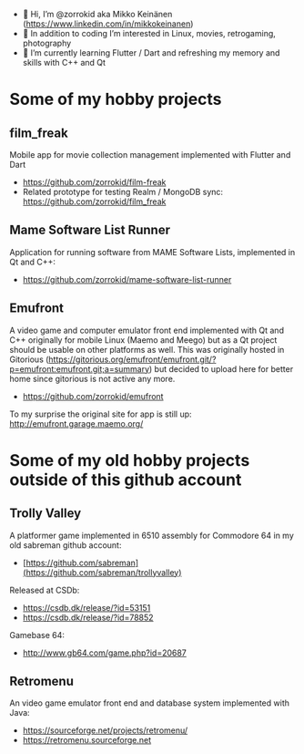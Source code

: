 - 👋 Hi, I’m @zorrokid aka Mikko Keinänen (https://www.linkedin.com/in/mikkokeinanen)
- 👀 In addition to coding I’m interested in Linux, movies, retrogaming, photography
- 🌱 I’m currently learning Flutter / Dart and refreshing my memory and skills with C++ and Qt

# Some of my hobby projects

## film_freak

Mobile app for movie collection management implemented with Flutter and Dart
- https://github.com/zorrokid/film-freak
- Related prototype for testing Realm / MongoDB sync: https://github.com/zorrokid/film_freak

## Mame Software List Runner

Application for running software from MAME Software Lists, implemented in Qt and C++: 
- https://github.com/zorrokid/mame-software-list-runner

## Emufront

A video game and computer emulator front end implemented with Qt and C++ originally for mobile Linux (Maemo and Meego) but as a Qt project should be usable on other platforms as well. This was originally hosted in Gitorious (https://gitorious.org/emufront/emufront.git/?p=emufront:emufront.git;a=summary) but decided to upload here for better home since gitorious is not active any more.

- https://github.com/zorrokid/emufront

To my surprise the original site for app is still up: http://emufront.garage.maemo.org/

# Some of my old hobby projects outside of this github account

## Trolly Valley 

A platformer game implemented in 6510 assembly for Commodore 64 in my old sabreman github account:
- [https://github.com/sabreman](https://github.com/sabreman/trollyvalley)

Released at CSDb:
- https://csdb.dk/release/?id=53151
- https://csdb.dk/release/?id=78852

Gamebase 64:
- http://www.gb64.com/game.php?id=20687

## Retromenu

An video game emulator front end and database system implemented with Java:
- https://sourceforge.net/projects/retromenu/ 
- https://retromenu.sourceforge.net


<!---
zorrokid/zorrokid is a ✨ special ✨ repository because its `README.md` (this file) appears on your GitHub profile.
You can click the Preview link to take a look at your changes.
--->
